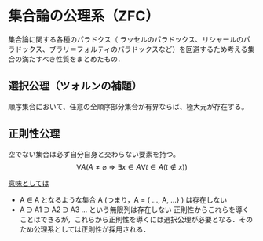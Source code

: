 # 集合論の公理系（ZFC）

集合論に関する各種のパラドクス（ ラッセルのパラドックス、リシャールのパラドックス、ブラリ＝フォルティのパラドックスなど）を回避するため考える集合の満たすべき性質をまとめたもの．

## 選択公理（ツォルンの補題）

順序集合において、任意の全順序部分集合が有界ならば、極大元が存在する。

## 正則性公理

空でない集合は必ず自分自身と交わらない要素を持つ。
$${\displaystyle \forall A(A\neq \varnothing \Rightarrow \exists x\in A\forall t\in A(t\notin x))}$$

[意味としては](http://www.cs-study.com/koga/set/setRegularity.html#resolve)

- A ∈ A となるような集合 A (つまり，A = { ..., A, ...} ) は存在しない
- A ∋ A1 ∋ A2 ∋ A3 ... という無限列は存在しない
正則性からこれらを導くことはできるが，これらから正則性を導くには選択公理が必要となる．そのため公理系としては正則性が採用される．
